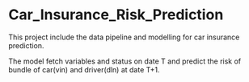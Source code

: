 # Car_Insurance_Risk_Prediction
This project include the data pipeline and modelling for car insurance prediction.

The model fetch variables and status on date T and predict the risk of bundle of car(vin) and driver(dln) at date T+1.
